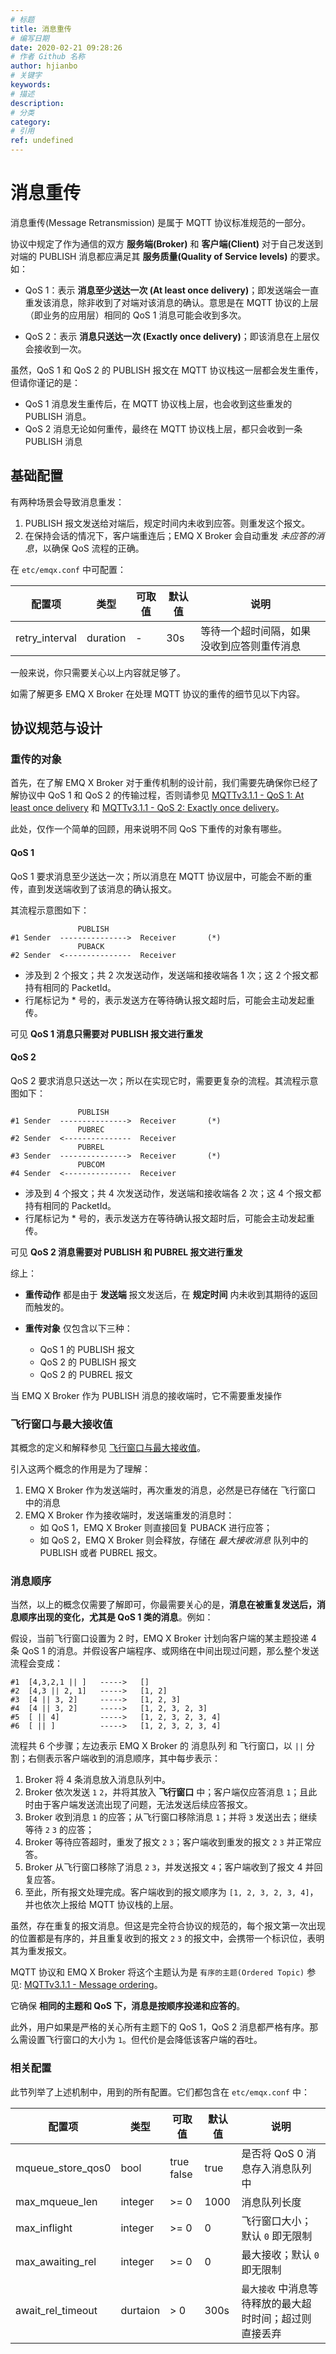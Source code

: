 ```yaml
---
# 标题
title: 消息重传
# 编写日期
date: 2020-02-21 09:28:26
# 作者 Github 名称
author: hjianbo
# 关键字
keywords:
# 描述
description:
# 分类
category: 
# 引用
ref: undefined
---
```


# 消息重传

消息重传(Message Retransmission) 是属于 MQTT 协议标准规范的一部分。

协议中规定了作为通信的双方 **服务端(Broker)** 和 **客户端(Client)** 对于自己发送到对端的 PUBLISH 消息都应满足其 **服务质量(Quality of Service levels)** 的要求。如：

- QoS 1：表示 **消息至少送达一次 (At least once delivery)**；即发送端会一直重发该消息，除非收到了对端对该消息的确认。意思是在 MQTT 协议的上层（即业务的应用层）相同的 QoS 1 消息可能会收到多次。

- QoS 2：表示 **消息只送达一次 (Exactly once delivery)**；即该消息在上层仅会接收到一次。

虽然，QoS 1 和 QoS 2 的 PUBLISH 报文在 MQTT 协议栈这一层都会发生重传，但请你谨记的是：

- QoS 1 消息发生重传后，在 MQTT 协议栈上层，也会收到这些重发的 PUBLISH 消息。
- QoS 2 消息无论如何重传，最终在 MQTT 协议栈上层，都只会收到一条 PUBLISH 消息

## 基础配置

有两种场景会导致消息重发：

1. PUBLISH 报文发送给对端后，规定时间内未收到应答。则重发这个报文。
2. 在保持会话的情况下，客户端重连后；EMQ X Broker 会自动重发  *未应答的消息*，以确保 QoS 流程的正确。

在 `etc/emqx.conf` 中可配置：

| 配置项         | 类型      | 可取值 | 默认值  | 说明           |
| -------------- | --------- | ------ | ------- | -------------- |
| retry_interval | duration  | -      | 30s     | 等待一个超时间隔，如果没收到应答则重传消息 |


一般来说，你只需要关心以上内容就足够了。

如需了解更多 EMQ X Broker 在处理 MQTT 协议的重传的细节见以下内容。

## 协议规范与设计

### 重传的对象

首先，在了解 EMQ X Broker 对于重传机制的设计前，我们需要先确保你已经了解协议中 QoS 1 和 QoS 2 的传输过程，否则请参见 [MQTTv3.1.1 - QoS 1: At least once delivery](http://docs.oasis-open.org/mqtt/mqtt/v3.1.1/os/mqtt-v3.1.1-os.html#_Toc398718101) 和 [MQTTv3.1.1 - QoS 2: Exactly once delivery](http://docs.oasis-open.org/mqtt/mqtt/v3.1.1/os/mqtt-v3.1.1-os.html#_Toc398718102)。

此处，仅作一个简单的回顾，用来说明不同 QoS 下重传的对象有哪些。

#### QoS 1

QoS 1 要求消息至少送达一次；所以消息在 MQTT 协议层中，可能会不断的重传，直到发送端收到了该消息的确认报文。

其流程示意图如下：

```
               PUBLISH
#1 Sender  --------------->  Receiver       (*)
               PUBACK
#2 Sender  <---------------  Receiver
```

- 涉及到 2 个报文；共 2 次发送动作，发送端和接收端各 1 次；这 2 个报文都持有相同的 PacketId。
- 行尾标记为 * 号的，表示发送方在等待确认报文超时后，可能会主动发起重传。


可见 **QoS 1 消息只需要对 PUBLISH 报文进行重发**

#### QoS 2

QoS 2 要求消息只送达一次；所以在实现它时，需要更复杂的流程。其流程示意图如下：

```
               PUBLISH
#1 Sender  --------------->  Receiver       (*)
               PUBREC
#2 Sender  <---------------  Receiver
               PUBREL
#3 Sender  --------------->  Receiver       (*)
               PUBCOM
#4 Sender  <---------------  Receiver
```

- 涉及到 4 个报文；共 4 次发送动作，发送端和接收端各 2 次；这 4 个报文都持有相同的 PacketId。
- 行尾标记为 * 号的，表示发送方在等待确认报文超时后，可能会主动发起重传。

可见 **QoS 2 消息需要对 PUBLISH 和 PUBREL 报文进行重发**

综上：

- **重传动作** 都是由于 **发送端** 报文发送后，在 **规定时间** 内未收到其期待的返回而触发的。

- **重传对象** 仅包含以下三种：
    * QoS 1 的 PUBLISH 报文
    * QoS 2 的 PUBLISH 报文
    * QoS 2 的 PUBREL 报文

当 EMQ X Broker 作为 PUBLISH 消息的接收端时，它不需要重发操作


### 飞行窗口与最大接收值

其概念的定义和解释参见 [飞行窗口与最大接收值](#todo)。

引入这两个概念的作用是为了理解：

1. EMQ X Broker 作为发送端时，再次重发的消息，必然是已存储在 飞行窗口 中的消息
2. EMQ X Broker 作为接收端时，发送端重发的消息时：
    - 如 QoS 1，EMQ X Broker 则直接回复 PUBACK 进行应答；
    - 如 QoS 2，EMQ X Broker 则会释放，存储在 *最大接收消息* 队列中的 PUBLISH 或者 PUBREL 报文。


### 消息顺序

当然，以上的概念仅需要了解即可，你最需要关心的是，**消息在被重复发送后，消息顺序出现的变化，尤其是 QoS 1 类的消息**。例如：

假设，当前飞行窗口设置为 2 时，EMQ X Broker 计划向客户端的某主题投递 4 条 QoS 1 的消息。并假设客户端程序、或网络在中间出现过问题，那么整个发送流程会变成：

```
#1  [4,3,2,1 || ]   ----->   []
#2  [4,3 || 2, 1]   ----->   [1, 2]
#3  [4 || 3, 2]     ----->   [1, 2, 3]
#4  [4 || 3, 2]     ----->   [1, 2, 3, 2, 3]
#5  [ || 4]         ----->   [1, 2, 3, 2, 3, 4]
#6  [ || ]          ----->   [1, 2, 3, 2, 3, 4]
```

流程共 6 个步骤；左边表示 EMQ X Broker 的 消息队列 和 飞行窗口，以 `||` 分割；右侧表示客户端收到的消息顺序，其中每步表示：

1. Broker 将 4 条消息放入消息队列中。
2. Broker 依次发送 `1` `2`，并将其放入 **飞行窗口** 中；客户端仅应答消息 `1`；且此时由于客户端发送流出现了问题，无法发送后续应答报文。
3. Broker 收到消息 `1` 的应答；从飞行窗口移除消息 `1`；并将 `3` 发送出去；继续等待 `2` `3` 的应答；
4. Broker 等待应答超时，重发了报文 `2` `3`；客户端收到重发的报文 `2` `3` 并正常应答。
5. Broker 从飞行窗口移除了消息 `2` `3`，并发送报文 `4`；客户端收到了报文 4 并回复应答。
6. 至此，所有报文处理完成。客户端收到的报文顺序为 `[1, 2, 3, 2, 3, 4]`，并也依次上报给 MQTT 协议栈的上层。

虽然，存在重复的报文消息。但这是完全符合协议的规范的，每个报文第一次出现的位置都是有序的，并且重复收到的报文 `2` `3` 的报文中，会携带一个标识位，表明其为重发报文。

MQTT 协议和 EMQ X Broker 将这个主题认为是 `有序的主题(Ordered Topic)` 参见: [MQTTv3.1.1 - Message ordering](http://docs.oasis-open.org/mqtt/mqtt/v3.1.1/os/mqtt-v3.1.1-os.html#_Toc398718105)。

它确保 **相同的主题和 QoS 下，消息是按顺序投递和应答的**。

此外，用户如果是严格的关心所有主题下的 QoS 1，QoS 2 消息都严格有序。那么需设置飞行窗口的大小为 `1`。但代价是会降低该客户端的吞吐。

### 相关配置

此节列举了上述机制中，用到的所有配置。它们都包含在 `etc/emqx.conf` 中：

| 配置项            | 类型     | 可取值        | 默认值 | 说明                                                    |
| ----------------- | -------- | ------------- | ------ | ------------------------------------------------------- |
| mqueue_store_qos0 | bool     | true<br>false | true   | 是否将 QoS 0 消息存入消息队列中                          |
| max_mqueue_len    | integer  | >= 0          | 1000   | 消息队列长度                                            |
| max_inflight      | integer  | >= 0          | 0      | 飞行窗口大小；默认 `0` 即无限制                         |
| max_awaiting_rel  | integer  | >= 0          | 0      | 最大接收；默认 `0` 即无限制                             |
| await_rel_timeout | durtaion | >  0          | 300s   | `最大接收` 中消息等待释放的最大超时时间；超过则直接丢弃 |
